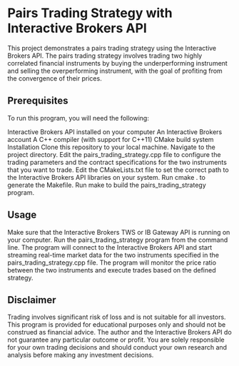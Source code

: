  # Pairs Trading Strategy with Interactive Brokers API
This project demonstrates a pairs trading strategy using the Interactive Brokers API. The pairs trading strategy involves trading two highly correlated financial instruments by buying the underperforming instrument and selling the overperforming instrument, with the goal of profiting from the convergence of their prices.

## Prerequisites
To run this program, you will need the following:

Interactive Brokers API installed on your computer
An Interactive Brokers account
A C++ compiler (with support for C++11)
CMake build system
Installation
Clone this repository to your local machine.
Navigate to the project directory.
Edit the pairs_trading_strategy.cpp file to configure the trading parameters and the contract specifications for the two instruments that you want to trade.
Edit the CMakeLists.txt file to set the correct path to the Interactive Brokers API libraries on your system.
Run cmake . to generate the Makefile.
Run make to build the pairs_trading_strategy program.
## Usage
Make sure that the Interactive Brokers TWS or IB Gateway API is running on your computer.
Run the pairs_trading_strategy program from the command line.
The program will connect to the Interactive Brokers API and start streaming real-time market data for the two instruments specified in the pairs_trading_strategy.cpp file.
The program will monitor the price ratio between the two instruments and execute trades based on the defined strategy.
## Disclaimer
Trading involves significant risk of loss and is not suitable for all investors. This program is provided for educational purposes only and should not be construed as financial advice. The author and the Interactive Brokers API do not guarantee any particular outcome or profit. You are solely responsible for your own trading decisions and should conduct your own research and analysis before making any investment decisions.